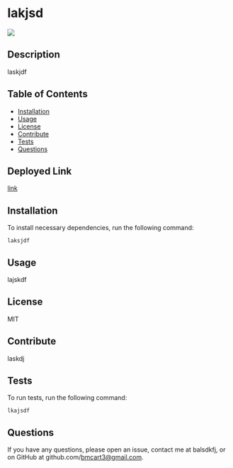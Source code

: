 # lakjsd

![](https://img.shields.io/badge/License-MIT-<orange>)

## Description

laskjdf

## Table of Contents

- [Installation](#Installation)
- [Usage](#Usage)
- [License](#License)
- [Contribute](#Contribute)
- [Tests](#Tests)
- [Questions](#Questions)

## Deployed Link

[link](https://github.com/Bmcart3/ReadMe-Generator#Installation)

## Installation 

To install necessary dependencies, run the following command:

    laksjdf

## Usage

lajskdf

## License

MIT

## Contribute

laskdj

## Tests

To run tests, run the following command:

    lkajsdf

## Questions

If you have any questions, please open an issue, contact me at balsdkfj, or on GitHub at github.com/bmcart3@gmail.com.
    
